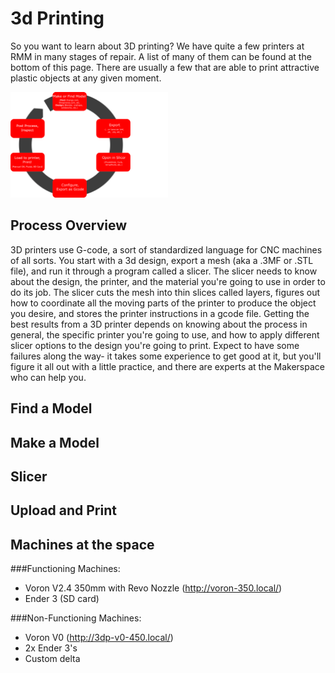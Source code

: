 # 3d Printing

So you want to learn about 3D printing? We have quite a few printers at RMM in many stages of repair. A list of many of them can be found at the bottom of this page. There are usually a few that are able to print attractive plastic objects at any given moment.

<img src="images/3d_Printing_Process.png" width=50% height=50%>

## Process Overview

3D printers use G-code, a sort of standardized language for CNC machines of all sorts. You start with a 3d design, export a mesh (aka a .3MF or .STL file), and run it through a program called a slicer. The slicer needs to know about the design, the printer, and the material you're going to use in order to do its job. The slicer cuts the mesh into thin slices called layers, figures out how to coordinate all the moving parts of the printer to produce the object you desire, and stores the printer instructions in a gcode file. Getting the best results from a 3D printer depends on knowing about the process in general, the specific printer you're going to use, and how to apply different slicer options to the design you're going to print. Expect to have some failures along the way- it takes some experience to get good at it, but you'll figure it all out with a little practice, and there are experts at the Makerspace who can help you.

## Find a Model

## Make a Model

## Slicer

## Upload and Print

## Machines at the space

###Functioning Machines:
* Voron V2.4 350mm with Revo Nozzle (http://voron-350.local/)
* Ender 3 (SD card)

###Non-Functioning Machines:
* Voron V0 (http://3dp-v0-450.local/)
* 2x Ender 3's
* Custom delta






